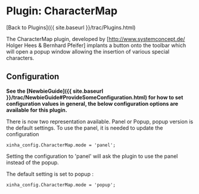 # Plugin: CharacterMap

[Back to Plugins]({{ site.baseurl }}/trac/Plugins.html)

The CharacterMap plugin, developed by [http://www.systemconcept.de/ Holger Hees & Bernhard Pfeifer] implants a button onto the toolbar which will open a popup window allowing the insertion of various special characters.

## Configuration

**See the [NewbieGuide]({{ site.baseurl }}/trac/NewbieGuide#ProvideSomeConfiguration.html) for how to set configuration values in general, the below configuration options are available for this plugin.**

There is now two representation available. Panel or Popup, popup version is the default settings. To use the panel, it is needed to update the configuration

```
xinha_config.CharacterMap.mode = 'panel';
```
Setting the configuration to 'panel' will ask the plugin to use the panel instead of the popup.

The default setting is set to popup :
```
xinha_config.CharacterMap.mode = 'popup';
```
